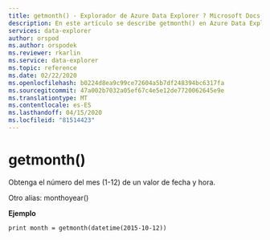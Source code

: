 ```yaml
---
title: getmonth() - Explorador de Azure Data Explorer ? Microsoft Docs
description: En este artículo se describe getmonth() en Azure Data Explorer.
services: data-explorer
author: orspod
ms.author: orspodek
ms.reviewer: rkarlin
ms.service: data-explorer
ms.topic: reference
ms.date: 02/22/2020
ms.openlocfilehash: b0224d8ea9c99ce72604a5b7df248394bc6317fa
ms.sourcegitcommit: 47a002b7032a05ef67c4e5e12de7720062645e9e
ms.translationtype: MT
ms.contentlocale: es-ES
ms.lasthandoff: 04/15/2020
ms.locfileid: "81514423"
---
```

# <a name="getmonth"></a>getmonth()

Obtenga el número del mes (1-12) de un valor de fecha y hora.

Otro alias: monthoyear()

**Ejemplo**

```kusto
print month = getmonth(datetime(2015-10-12))
```
